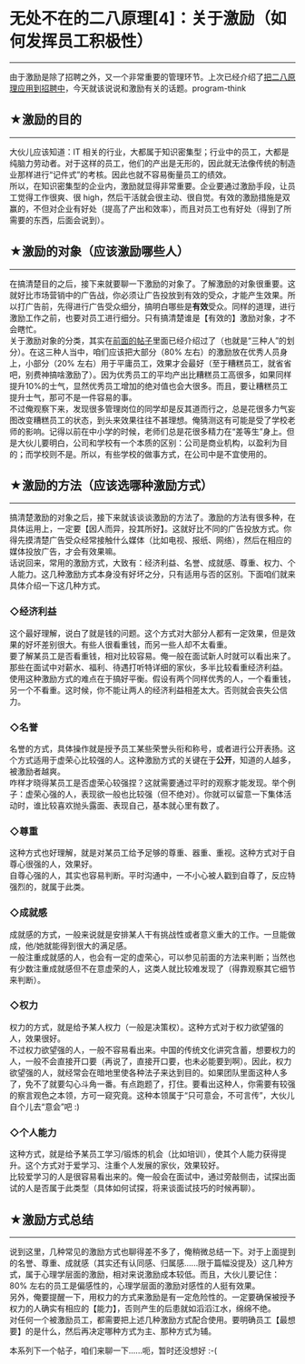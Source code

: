 # 无处不在的二八原理[4]：关于激励（如何发挥员工积极性） 

-----

 由于激励是除了招聘之外，又一个非常重要的管理环节。上次已经介绍了[把二八原理应用到招聘中](https://program-think.blogspot.com/2009/03/80-20-principle-3-management-hire.html)，今天就该说说和激励有关的话题。program-think  
   
   
 ## ★激励的目的
------

  
 大伙儿应该知道：IT 相关的行业，大都属于知识密集型；行业中的员工，大都是纯脑力劳动者。对于这样的员工，他们的产出是无形的，因此就无法像传统的制造业那样进行“记件式”的考核。因此也就不容易衡量员工的绩效。  
 所以，在知识密集型的企业内，激励就显得非常重要。企业要通过激励手段，让员工觉得工作很爽、很 high，然后干活就会很主动、很自觉。有效的激励措施是双赢的，不但对企业有好处（提高了产出和效率），而且对员工也有好处（得到了所需要的东西，后面会说到）。  
   
   
 ## ★激励的对象（应该激励哪些人）
---------------

  
 在搞清楚目的之后，接下来就要聊一下激励的对象了。了解激励的对象很重要。这就好比市场营销中的广告战，你必须让广告投放到有效的受众，才能产生效果。所以打广告前，先得进行广告受众细分，搞明白哪些是**有效**受众。同样的道理，进行激励工作之前，也要对员工进行细分。只有搞清楚谁是【有效的】激励对象，才不会瞎忙。  
 关于激励对象的分类，其实在[前面的帖子](https://program-think.blogspot.com/2009/03/80-20-principle-2-management-overview.html)里面已经介绍过了（也就是“三种人”的划分）。在这三种人当中，咱们应该把大部分（80% 左右）的激励放在优秀人员身上，小部分（20% 左右）用于平庸员工，效果才会最好（至于糟糕员工，就省省吧，别费神搞啥激励了）。因为优秀员工的平均产出比糟糕员工高很多，如果同样提升10%的士气，显然优秀员工增加的绝对值也会大很多。而且，要让糟糕员工提升士气，那可不是一件容易的事。  
 不过俺观察下来，发现很多管理岗位的同学却是反其道而行之，总是花很多力气妄图改变糟糕员工的状态，到头来效果往往不甚理想。俺猜测这有可能是受了学校老师的影响。记得以前在中小学的时候，老师们总是花很多精力在“差等生”身上。但是大伙儿要明白，公司和学校有一个本质的区别：公司是商业机构，以盈利为目的；而学校则不是。所以，有些学校的做事方式，在公司中是不宜使用的。  
   
   
 ## ★激励的方法（应该选哪种激励方式）
-----------------

  
 搞清楚激励的对象之后，接下来就该谈谈激励的方法了。激励的方法有很多种，在具体运用上，一定要【因人而异，投其所好】。这就好比不同的广告投放方式。你得先摸清楚广告受众经常接触什么媒体（比如电视、报纸、网络），然后在相应的媒体投放广告，才会有效果嘛。  
 话说回来，常用的激励方式，大致有：经济利益、名誉、成就感、尊重、权力、个人能力。这几种激励方式本身没有好坏之分，只有适用与否的区别。下面咱们就来具体介绍一下这几种方式。  
   
 ### ◇经济利益

  
 这个最好理解，说白了就是钱的问题。这个方式对大部分人都有一定效果，但是效果的好坏差别很大。有些人很看重钱，而另一些人却不太看重。  
 要了解某员工是否看重钱，相对比较容易。俺一般在面试新人时就可以看出来了。那些在面试中对薪水、福利、待遇打听特详细的家伙，多半比较看重经济利益。  
 使用这种激励方式的难点在于搞好平衡。假设有两个同样优秀的人，一个看重钱，另一个不看重。这时候，你不能让两人的经济利益相差太大。否则就会丧失公信力。  
   
 ### ◇名誉

  
 名誉的方式，具体操作就是授予员工某些荣誉头衔和称号，或者进行公开表扬。这个方式适用于虚荣心比较强的人。这种激励方式的关键在于**公开**，知道的人越多，被激励者越爽。  
 咋样才晓得某员工是否虚荣心较强捏？这就需要通过平时的观察才能发现。举个例子：虚荣心强的人，表现欲一般也比较强（但不绝对）。你就可以留意一下集体活动时，谁比较喜欢抛头露面、表现自己，基本就心里有数了。  
   
 ### ◇尊重

  
 这种方式也好理解，就是对某员工给予足够的尊重、器重、重视。这种方式对于自尊心很强的人，效果好。  
 自尊心强的人，其实也容易判断。平时沟通中，一不小心被人戳到自尊了，反应特强烈的，就属于此类。  
   
 ### ◇成就感

  
 成就感的方式，一般来说就是安排某人干有挑战性或者意义重大的工作。一旦能做成，他/她就能得到很大的满足感。  
 一般注重成就感的人，也会有一定的虚荣心，可以参见前面的方法来判断；当然也有少数注重成就感但不在意虚荣的人，这类人就比较难发现了（得靠观察其它细节来判断）。  
   
 ### ◇权力

  
 权力的方式，就是给予某人权力（一般是决策权）。这种方式对于权力欲望强的人，效果很好。  
 不过权力欲望强的人，一般不容易看出来。中国的传统文化讲究含蓄，想要权力的人，一般不会直接开口要（再说了，直接开口要，也未必能要到啊）。因此，权力欲望强的人，就经常会在暗地里使各种法子来达到目的。如果团队里面这种人多了，免不了就要勾心斗角一番。有点跑题了，打住。要看出这种人，你需要有较强的察言观色之本领，方可一窥究竟。这种本领属于“只可意会，不可言传”，大伙儿自个儿去“意会”吧 :)  
   
 ### ◇个人能力

  
 这种方式，就是给予某员工学习/锻炼的机会（比如培训），使其个人能力获得提升。这个方式对于爱学习、注重个人发展的家伙，效果较好。  
 比较爱学习的人是很容易看出来的。俺一般会在面试中，通过旁敲侧击，试探出面试的人是否属于此类型（具体如何试探，将来谈面试技巧的时候再聊）。  
   
 ## ★激励方式总结
-------

  
 说到这里，几种常见的激励方式也聊得差不多了，俺稍微总结一下。对于上面提到的名誉、尊重、成就感（其实还有认同感、归属感......限于篇幅没提及）这几种方式，属于心理学层面的激励，相对来说激励成本较低。而且，大伙儿要记住：80% 左右的员工是偏感性的，心理学层面的激励对感性的人挺有效果。  
 另外，俺要提醒一下，用权力的方式来激励是有一定危险性的。一定要确保被授予权力的人确实有相应的【能力】，否则产生的后患就如滔滔江水，绵绵不绝。  
 对任何一个被激励员工，都需要把上述几种激励方式配合使用。要明确员工【最想要】的是什么，然后再决定哪种方式为主、那种方式为辅。  
   
   
 本系列下一个帖子，咱们来聊一下......呃，暂时还没想好 :-( 